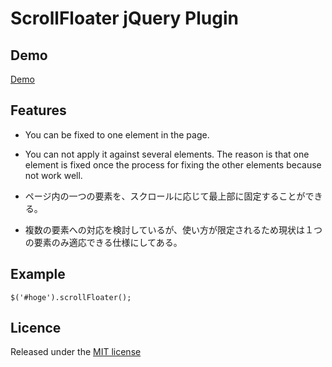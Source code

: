 # ScrollFloater jQuery Plugin

## Demo
[Demo](http://hakashun.github.io/scrollfloater/scrollfloater.html)

## Features
* You can be fixed to one element in the page.
* You can not apply it against several elements. The reason is that one element is fixed once the process for fixing the other elements because not work well.

* ページ内の一つの要素を、スクロールに応じて最上部に固定することができる。
* 複数の要素への対応を検討しているが、使い方が限定されるため現状は１つの要素のみ適応できる仕様にしてある。

## Example
```
$('#hoge').scrollFloater();
```

## Licence

Released under the [MIT license](http://opensource.org/licenses/MIT)